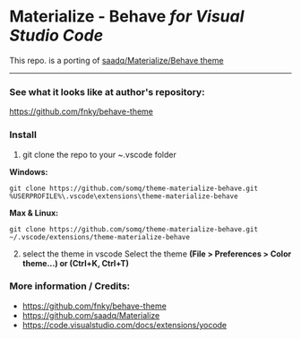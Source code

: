 # Materialize - Behave *for Visual Studio Code*

This repo. is a porting of [saadq/Materialize/Behave theme](https://github.com/saadq/Materialize/blob/master/schemes/Material%20Behave.tmTheme) 

---
### See what it looks like at author's repository:
https://github.com/fnky/behave-theme



### Install

1) git clone the repo to your ~\.vscode folder

**Windows:**

	git clone https://github.com/somq/theme-materialize-behave.git %USERPROFILE%\.vscode\extensions\theme-materialize-behave

**Max & Linux:**

	git clone https://github.com/somq/theme-materialize-behave.git ~/.vscode/extensions/theme-materialize-behave

2) select the theme in vscode
Select the theme **(File > Preferences > Color theme...) or (Ctrl+K, Ctrl+T)**

### More information / Credits:
* https://github.com/fnky/behave-theme
* https://github.com/saadq/Materialize
* https://code.visualstudio.com/docs/extensions/yocode

